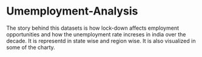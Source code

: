 # Umemployment-Analysis
The story behind this datasets is how lock-down affects employment opportunities and how the unemployment rate increses in india over the decade.
It is representd in state wise and region wise.
It is also visualized in some of the charty.
